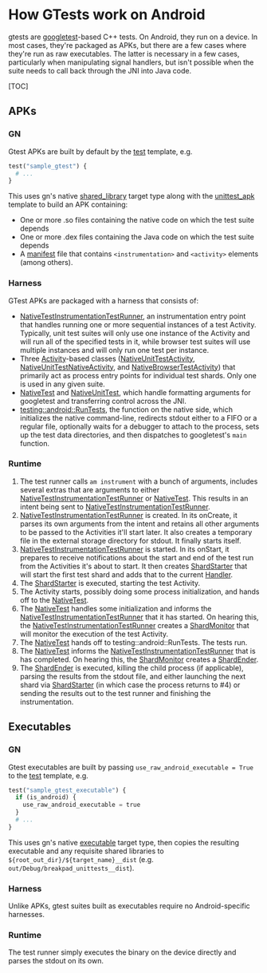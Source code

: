 # How GTests work on Android

gtests are [googletest](https://github.com/google/googletest)-based C++ tests.
On Android, they run on a device. In most cases, they're packaged as APKs, but
there are a few cases where they're run as raw executables. The latter is
necessary in a few cases, particularly when manipulating signal handlers, but
isn't possible when the suite needs to call back through the JNI into Java code.

[TOC]

## APKs

### GN

Gtest APKs are built by default by the
[test](https://codesearch.chromium.org/chromium/src/testing/test.gni?type=cs&q=file:%5Esrc%5C/testing%5C/test.gni$+template%5C("test"%5C)&sq=package:chromium)
template, e.g.

```python
test("sample_gtest") {
  # ...
}
```

This uses gn's native
[shared_library](https://chromium.googlesource.com/chromium/src/+/main/tools/gn/docs/reference.md#shared_library_Declare-a-shared-library-target)
target type along with the
[unittest_apk](https://codesearch.chromium.org/chromium/src/build/config/android/rules.gni?type=cs&q=file:%5Esrc%5C/build%5C/config%5C/android%5C/rules.gni$+template%5C(%5C"unittest_apk%5C"%5C)&sq=package:chromium)
template to build an APK containing:

 - One or more .so files containing the native code on which the test suite
depends
 - One or more .dex files containing the Java code on which the test suite
depends
 - A [manifest](https://developer.android.com/guide/topics/manifest/manifest-intro.html)
file that contains `<instrumentation>` and `<activity>` elements (among others).

### Harness

GTest APKs are packaged with a harness that consists of:

  - [NativeTestInstrumentationTestRunner], an instrumentation entry point that
handles running one or more sequential instances of a test Activity. Typically,
unit test suites will only use one instance of the Activity and will run all of
the specified tests in it, while browser test suites will use multiple instances
and will only run one test per instance.
  - Three [Activity](https://developer.android.com/reference/android/app/Activity.html)-based
classes
([NativeUnitTestActivity](https://codesearch.chromium.org/chromium/src/testing/android/native_test/java/src/org/chromium/native_test/NativeUnitTestActivity.java),
[NativeUnitTestNativeActivity](https://codesearch.chromium.org/chromium/src/testing/android/native_test/java/src/org/chromium/native_test/NativeUnitTestNativeActivity.java),
and
[NativeBrowserTestActivity](https://codesearch.chromium.org/chromium/src/testing/android/native_test/java/src/org/chromium/native_test/NativeBrowserTestActivity.java))
that primarily act as process entry points for individual test shards.
Only one is used in any given suite.
  - [NativeTest] and [NativeUnitTest],
which handle formatting arguments for googletest and transferring control across
the JNI.
  - [testing::android::RunTests](https://codesearch.chromium.org/chromium/src/testing/android/native_test/native_test_launcher.cc?q=file:%5Esrc%5C/testing%5C/android%5C/native_test%5C/native_test_launcher.cc$+RunTests&sq=package:chromium),
the function on the native side, which initializes the native command-line,
redirects stdout either to a FIFO or a regular file, optionally waits for a
debugger to attach to the process, sets up the test data directories, and then
dispatches to googletest's `main` function.

### Runtime

 1. The test runner calls `am instrument` with a bunch of arguments,
    includes several extras that are arguments to either
    [NativeTestInstrumentationTestRunner] or [NativeTest]. This results in an
    intent being sent to [NativeTestInstrumentationTestRunner].
 2. [NativeTestInstrumentationTestRunner] is created. In its onCreate, it
    parses its own arguments from the intent and retains all other arguments
    to be passed to the Activities it'll start later. It also creates a
    temporary file in the external storage directory for stdout. It finally
    starts itself.
 3. [NativeTestInstrumentationTestRunner] is started. In its onStart, it prepares
    to receive notifications about the start and end of the test run from the
    Activities it's about to start. It then creates [ShardStarter]
    that will start the first test shard and adds that to the current
    [Handler](https://developer.android.com/reference/android/os/Handler.html).
 4. The [ShardStarter] is executed, starting the test Activity.
 5. The Activity starts, possibly doing some process initialization, and hands
    off to the [NativeTest].
 6. The [NativeTest] handles some initialization and informs the
    [NativeTestInstrumentationTestRunner] that it has started. On hearing this,
    the [NativeTestInstrumentationTestRunner] creates a [ShardMonitor] 
    that will monitor the execution of the test Activity.
 7. The [NativeTest] hands off to testing::android::RunTests. The tests run.
 8. The [NativeTest] informs the [NativeTestInstrumentationTestRunner] that is has
    completed. On hearing this, the [ShardMonitor] creates a [ShardEnder].
 9. The [ShardEnder] is executed, killing the child process (if applicable),
    parsing the results from the stdout file, and either launching the next
    shard via [ShardStarter] (in which case the process returns to #4) or sending
    the results out to the test runner and finishing the instrumentation.

## Executables

### GN

Gtest executables are built by passing
`use_raw_android_executable = True` to the 
[test](https://codesearch.chromium.org/chromium/src/testing/test.gni?type=cs&q=file:%5Esrc%5C/testing%5C/test.gni$+template%5C("test"%5C)&sq=package:chromium)
template, e.g.

```python
test("sample_gtest_executable") {
  if (is_android) {
    use_raw_android_executable = true
  }
  # ...
}
```

This uses gn's native
[executable](https://chromium.googlesource.com/chromium/src/+/main/tools/gn/docs/reference.md#executable_Declare-an-executable-target)
target type, then copies the resulting executable and any requisite shared libraries
to ```${root_out_dir}/${target_name}__dist``` (e.g. ```out/Debug/breakpad_unittests__dist```).

### Harness

Unlike APKs, gtest suites built as executables require no Android-specific harnesses.

### Runtime

The test runner simply executes the binary on the device directly and parses the
stdout on its own.

[NativeTest]: https://codesearch.chromium.org/chromium/src/testing/android/native_test/java/src/org/chromium/native_test/NativeTest.java
[NativeTestInstrumentationTestRunner]: https://codesearch.chromium.org/chromium/src/testing/android/native_test/java/src/org/chromium/native_test/NativeTestInstrumentationTestRunner.java
[NativeUnitTest]: https://codesearch.chromium.org/chromium/src/testing/android/native_test/java/src/org/chromium/native_test/NativeUnitTest.java
[ShardEnder]: https://codesearch.chromium.org/chromium/src/testing/android/native_test/java/src/org/chromium/native_test/NativeTestInstrumentationTestRunner.java?q=file:NativeTestInstrumentationTestRunner.java+class:ShardEnder&sq=package:chromium
[ShardMonitor]: https://codesearch.chromium.org/chromium/src/testing/android/native_test/java/src/org/chromium/native_test/NativeTestInstrumentationTestRunner.java?q=file:NativeTestInstrumentationTestRunner.java+class:ShardMonitor&sq=package:chromium
[ShardStarter]: https://codesearch.chromium.org/chromium/src/testing/android/native_test/java/src/org/chromium/native_test/NativeTestInstrumentationTestRunner.java?q=file:NativeTestInstrumentationTestRunner.java+class:ShardStarter&sq=package:chromium
